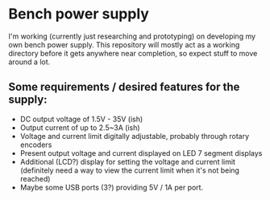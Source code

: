 # Bench power supply

I'm working (currently just researching and prototyping) on developing my own bench power supply. This repository will mostly act as a working directory before it gets anywhere near completion, so expect stuff to move around a lot.

## Some requirements / desired features for the supply:

- DC output voltage of 1.5V - 35V (ish)
- Output current of up to 2.5~3A (ish)
- Voltage and current limit digitally adjustable, probably through rotary encoders
- Present output voltage and current displayed on LED 7 segment displays
- Additional (LCD?) display for setting the voltage and current limit (definitely need a way to view the current limit when it's not being reached)
- Maybe some USB ports (3?) providing 5V / 1A per port.

